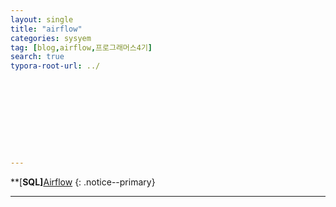 ```yaml
---
layout: single
title: "airflow"
categories: sysyem
tag: [blog,airflow,프로그래머스4기]
search: true
typora-root-url: ../










---
```




**[**SQL]**[Airflow](https://park-chanyeong.github.io)
{: .notice--primary}

---

# 

